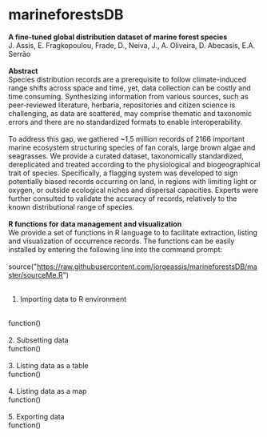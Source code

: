 # marineforestsDB
**A fine-tuned global distribution dataset of marine forest species**
<br>
J. Assis, E. Fragkopoulou, Frade, D., Neiva, J., A. Oliveira, D. Abecasis, E.A. Serrão
<br>
<br>
**Abstract**
<br>
Species distribution records are a prerequisite to follow climate-induced range shifts across space and time, yet, data collection can be costly and time consuming. Synthesizing information from various sources, such as peer-reviewed literature, herbaria, repositories and citizen science is challenging, as data are scattered, may comprise thematic and taxonomic errors and there are no standardized formats to enable interoperability. 
<br>
<br>
To address this gap, we gathered ~1,5 million records of 2166 important marine ecosystem structuring species of fan corals, large brown algae and seagrasses. We provide a curated dataset, taxonomically standardized, dereplicated and treated according to the physiological and biogeographical trait of species. Specifically, a flagging system was developed to sign potentially biased records occurring on land, in regions with limiting light or oxygen, or outside ecological niches and dispersal capacities. Experts were further consulted to validate the accuracy of records, relatively to the known distributional range of species. 
<br>
<br>
**R functions for data management and visualization**
<br>
We provide a set of functions in R language to to facilitate extraction, listing and visualization of occurrence records. The functions can be easily installed by entering the following line into the command prompt:
<br>
<br>
source("https://raw.githubusercontent.com/jorgeassis/marineforestsDB/master/sourceMe.R")
<br>
<br>
1. Importing data to R environment
<br>
function()
<br>
<br>
2. Subsetting data
<br>
function()
<br>
<br>
3. Listing data as a table
<br>
function()
<br>
<br>
4. Listing data as a map
<br>
function()
<br>
<br>
5. Exporting data
<br>
function()
